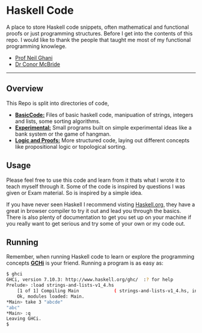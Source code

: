 Haskell Code
============
A place to store Haskell code snippets, often mathematical and functional proofs or just programming structures. Before I get into the contents of this repo. I would like to thank the people that taught me most of my functional programming knowlege.

- [Prof Neil Ghani](https://personal.cis.strath.ac.uk/neil.ghani/)
- [Dr Conor McBride](https://personal.cis.strath.ac.uk/conor.mcbride/)

---

## Overview
This Repo is split into directories of code,
- **[BasicCode:](BasicCode/)** Files of basic haskell code, manipuation of strings, integers and lists, some sorting algorithms.
- **[Experimental:](Experimental/)** Small programs built on simple experimental ideas like a bank system or the game of hangman.
- **[Logic and Proofs:](Logic-and-Proofs/)** More structured code, laying out different concepts like propositional logic or topological sorting.

## Usage
Please feel free to use this code and learn from it thats what I wrote it to teach myself through it. Some of the code is inspired by questions I was given or Exam material. So is inspired by a simple idea.

If you have never seen Haskell I recommend visting [Haskell.org](https://www.haskell.org/), they have a great in browser compiler to try it out and lead you through the basics. There is also plenty of documentation to get you set up on your machine if you really want to get serious and try some of your own or my code out.

## Running
Remember, when running Haskell code to learn or explore the programming concepts **[GCHi](https://downloads.haskell.org/~ghc/latest/docs/html/users_guide/ghci.html)** is your friend. Running a program is as easy as:

```bash
$ ghci
GHCi, version 7.10.3: http://www.haskell.org/ghc/  :? for help
Prelude> :load strings-and-lists-v1_4.hs 
	[1 of 1] Compiling Main             ( strings-and-lists-v1_4.hs, interpreted )
	Ok, modules loaded: Main.
*Main> take 3 "abcde"
"abc"
*Main> :q
Leaving GHCi.
$
```
